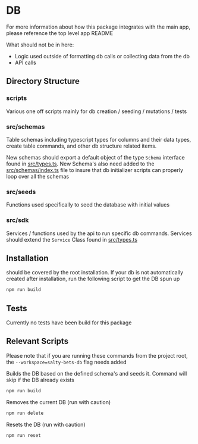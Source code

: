 # DB

For more information about how this package integrates with the main app, please reference the top level app README

What should not be in here:

- Logic used outside of formatting db calls or collecting data from the db
- API calls

## Directory Structure

### scripts

Various one off scripts mainly for db creation / seeding / mutations / tests

### src/schemas

Table schemas including typescript types for columns and their data types, create table commands, and other db structure related items.

New schemas should export a default object of the type `Schema` interface found in [src/types.ts](src/types.ts). New Schema's also need added to the [src/schemas/index.ts](src/schemas/index.ts) file to insure that db initializer scripts can properly loop over all the schemas

### src/seeds

Functions used specifically to seed the database with initial values

### src/sdk

Services / functions used by the api to run specific db commands. Services should extend the `Service` Class found in [src/types.ts](src/types.ts)

## Installation

should be covered by the root installation. If your db is not automatically created after installation, run the following script to get the DB spun up

```bash
npm run build
```

## Tests

Currently no tests have been build for this package

## Relevant Scripts

Please note that if you are running these commands from the project root, the `--workspace=salty-bets-db` flag needs added

Builds the DB based on the defined schema's and seeds it. Command will skip if the DB already exists

```bash
npm run build
```

Removes the current DB (run with caution)

```bash
npm run delete
```

Resets the DB (run with caution)

```bash
npm run reset
```
